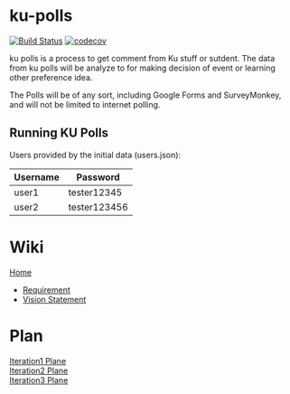# ku-polls
[![Build Status](https://app.travis-ci.com/TaninDean/ku-polls.svg?branch=iteration2)](https://app.travis-ci.com/TaninDean/ku-polls)
[![codecov](https://codecov.io/gh/TaninDean/ku-polls/branch/main/graph/badge.svg?token=4JD0USTMF1)](https://codecov.io/gh/TaninDean/ku-polls)

ku polls is a process to get comment from Ku stuff or sutdent. The data from ku polls will be analyze to for making decision of event
or learning other preference idea.

The Polls will be of any sort, including Google Forms and SurveyMonkey, and will not be limited to internet polling.

## Running KU Polls

Users provided by the initial data (users.json):

| Username  | Password    |
|-----------|-------------|
| user1     | tester12345    |
| user2     | tester123456    |

# Wiki

[Home](../../wiki/Home)
 * [Requirement](../../wiki/Requirements)
 * [Vision Statement](../../wiki/Vision-Statement)

# Plan
[Iteration1 Plane](../../wiki/Iteration-1-Plan)    
[Iteration2 Plane](../../wiki/Iteration-2-Plan)    
[Iteration3 Plane](../../wiki/Iteration-3-Plan)
